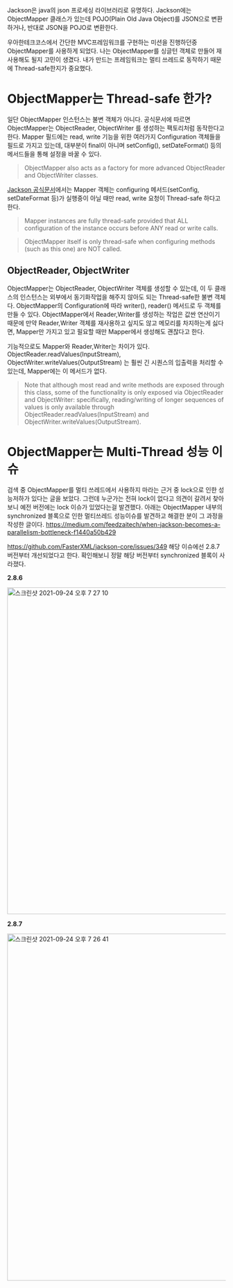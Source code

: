 Jackson은 java의 json 프로세싱 라이브러리로 유명하다.
Jackson에는 ObjectMapper 클래스가 있는데 POJO(Plain Old Java Object)를 JSON으로 변환하거나, 반대로 JSON을 POJO로 변환한다.

우아한테크코스에서 간단한 MVC프레임워크를 구현하는 미션을 진행하던중 ObjectMapper를 사용하게 되었다.
나는 ObjectMapper를 싱글턴 객체로 만들어 재사용해도 될지 고민이 생겼다. 내가 만드는 프레임워크는 멀티 쓰레드로 동작하기 때문에 Thread-safe한지가 중요했다.

# ObjectMapper는 Thread-safe 한가?

일단 ObjectMapper 인스턴스는 불변 객체가 아니다. 공식문서에 따르면 ObjectMapper는 ObjectReader, ObjectWriter 를 생성하는 팩토리처럼 동작한다고 한다. Mapper 필드에는 read, write 기능을 위한 여러가지 Configuration 객체들을 필드로 가지고 있는데, 대부분이 final이 아니며 setConfig(), setDateFormat() 등의 메서드들을 통해 설정을 바꿀 수 있다.
> ObjectMapper also acts as a factory for more advanced ObjectReader and ObjectWriter classes.

[Jackson 공식문서](https://fasterxml.github.io/jackson-databind/javadoc/2.7/com/fasterxml/jackson/databind/ObjectMapper.html)에서는 Mapper 객체는 configuring 메서드(setConfig, setDateFormat 등)가 실행중이 아닐 때만 read, write 요청이 Thread-safe 하다고 한다.
> Mapper instances are fully thread-safe provided that ALL configuration of the instance occurs before ANY read or write calls.

> ObjectMapper itself is only thread-safe when configuring methods (such as this one) are NOT called.

## ObjectReader, ObjectWriter
ObjectMapper는 ObjectReader, ObjectWriter 객체를 생성할 수 있는데, 이 두 클래스의 인스턴스는 외부에서 동기화작업을 해주지 않아도 되는 Thread-safe한 불변 객체다.
ObjectMapper의 Configuration에 따라 writer(), reader() 메서드로 두 객체를 만들 수 있다.
ObjectMapper에서 Reader,Writer를 생성하는 작업은 값싼 연산이기 때문에 만약 Reader,Writer 객체를 재사용하고 싶지도 않고 메모리를 차지하는게 싫다면, Mapper만 가지고 있고 필요할 때만 Mapper에서 생성해도 괜찮다고 한다.

기능적으로도 Mapper와 Reader,Writer는 차이가 있다. 
ObjectReader.readValues(InputStream), ObjectWriter.writeValues(OutputStream) 는 훨씬 긴 시퀀스의 입출력을 처리할 수 있는데, Mapper에는 이 메서드가 없다.
> Note that although most read and write methods are exposed through this class, some of the functionality is only exposed via ObjectReader and ObjectWriter: specifically, reading/writing of longer sequences of values is only available through ObjectReader.readValues(InputStream) and ObjectWriter.writeValues(OutputStream).

# ObjectMapper는 Multi-Thread 성능 이슈

검색 중 ObjectMapper를 멀티 쓰레드에서 사용하지 마라는 근거 중 lock으로 인한 성능저하가 있다는 글을 보았다. 그런데 누군가는 전혀 lock이 없다고 의견이 갈려서 찾아보니 예전 버전에는 lock 이슈가 있었다는걸 발견했다. 아래는 ObjectMapper 내부의 synchronized 블록으로 인한 멀티쓰레드 성능이슈를 발견하고 해결한 분이 그 과정을 작성한 글이다.
https://medium.com/feedzaitech/when-jackson-becomes-a-parallelism-bottleneck-f1440a50b429

https://github.com/FasterXML/jackson-core/issues/349
해당 이슈에선 2.8.7 버전부터 개선되었다고 한다. 확인해보니 정말 해당 버전부터 synchronized 블록이 사라졌다.

**2.8.6**

<img width="754" alt="스크린샷 2021-09-24 오후 7 27 10" src="https://user-images.githubusercontent.com/56679885/134709419-8b9b368a-8006-400c-858a-2d3b3d6bf901.png">

**2.8.7**

<img width="801" alt="스크린샷 2021-09-24 오후 7 26 41" src="https://user-images.githubusercontent.com/56679885/134709442-afb8e96c-a04a-4a61-beb4-d21b2918e1ad.png">

